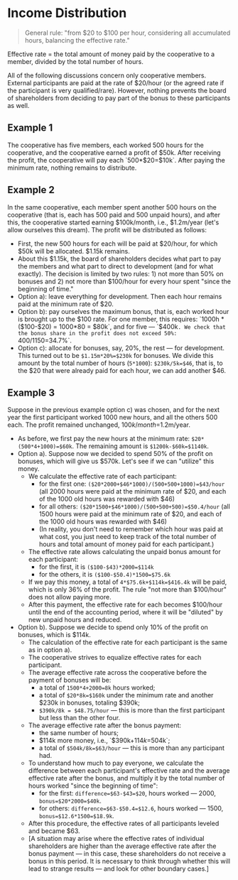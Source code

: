 # Income Distribution

> General rule: "from $20 to $100 per hour, considering all accumulated hours, balancing the effective rate."

Effective rate = the total amount of money paid by the cooperative to a member, divided by the total number of hours.

All of the following discussions concern only cooperative members. External participants are paid at the rate of $20/hour (or the agreed rate if the participant is very qualified/rare). However, nothing prevents the board of shareholders from deciding to pay part of the bonus to these participants as well.

## Example 1 

The cooperative has five members, each worked 500 hours for the cooperative, and the cooperative earned a profit of $50k. After receiving the profit, the cooperative will pay each `500*$20=$10k`. After paying the minimum rate, nothing remains to distribute.

## Example 2 

In the same cooperative, each member spent another 500 hours on the cooperative (that is, each has 500 paid and 500 unpaid hours), and after this, the cooperative started earning $100k/month, i.e., $1.2m/year (let's allow ourselves this dream). The profit will be distributed as follows:

- First, the new 500 hours for each will be paid at $20/hour, for which $50k will be allocated. $1.15k remains.
- About this $1.15k, the board of shareholders decides what part to pay the members and what part to direct to development (and for what exactly). The decision is limited by two rules: 1) not more than 50% on bonuses and 2) not more than $100/hour for every hour spent "since the beginning of time."
- Option a): leave everything for development. Then each hour remains paid at the minimum rate of $20.
- Option b): pay ourselves the maximum bonus, that is, each worked hour is brought up to the $100 rate. For one member, this requires: `1000h * ($100-$20) = 1000*80 = $80k`, and for five — `$400k`. We check that the bonus share in the profit does not exceed 50%: `$400/$1150=34.7%`.
- Option c): allocate for bonuses, say, 20%, the rest — for development. This turned out to be `$1.15m*20%=$230k` for bonuses. We divide this amount by the total number of hours (`5*1000`): `$230k/5k=$46`, that is, to the $20 that were already paid for each hour, we can add another $46.

## Example 3

Suppose in the previous example option c) was chosen, and for the next year the first participant worked 1000 new hours, and all the others 500 each. The profit remained unchanged, $100k/month=$1.2m/year.

- As before, we first pay the new hours at the minimum rate: `$20*(500*4+1000)=$60k`. The remaining amount is `$1200k-$60k=$1140k`.
- Option a). Suppose now we decided to spend 50% of the profit on bonuses, which will give us $570k. Let's see if we can "utilize" this money.
  - We calculate the effective rate of each participant:
    - for the first one: `($20*2000+$46*1000)/(500+500+1000)=$43/hour` (all 2000 hours were paid at the minimum rate of $20, and each of the 1000 old hours was rewarded with $46)
    - for all others: `($20*1500+$46*1000)/(500+500+500)=$50.4/hour`  (all 1500 hours were paid at the minimum rate of $20, and each of the 1000 old hours was rewarded with $46)
    - (In reality, you don't need to remember which hour was paid at what cost, you just need to keep track of the total number of hours and total amount of money paid for each participant.)
  - The effective rate allows calculating the unpaid bonus amount for each participant:
    - for the first, it is `($100-$43)*2000=$114k`
    - for the others, it is `($100-$50.4)*1500=$75.6k`
  - If we pay this money, a total of `4*$75.6k+$114k=$416.4k` will be paid, which is only 36% of the profit. The rule "not more than $100/hour" does not allow paying more.
  - After this payment, the effective rate for each becomes $100/hour until the end of the accounting period, where it will be "diluted" by new unpaid hours and reduced.
- Option b). Suppose we decide to spend only 10% of the profit on bonuses, which is $114k.
  - The calculation of the effective rate for each participant is the same as in option a).
  - The cooperative strives to equalize effective rates for each participant.
  - The average effective rate across the cooperative before the payment of bonuses will be:
    - a total of `1500*4+2000=8k` hours worked;
    - a total of `$20*8k=$160k` under the minimum rate and another $230k in bonuses, totaling $390k;
    - `$390k/8k = $48.75/hour` — this is more than the first participant but less than the other four.
  - The average effective rate after the bonus payment:
    - the same number of hours;
    - $114k more money, i.e., `$390k+$114k=$504k`;
    - a total of `$504k/8k=$63/hour` — this is more than any participant had.
  - To understand how much to pay everyone, we calculate the difference between each participant's effective rate and the average effective rate after the bonus, and multiply it by the total number of hours worked "since the beginning of time":
    - for the first: `difference=$63-$43=$20`, hours worked — 2000, `bonus=$20*2000=$40k`.
    - for others: `difference=$63-$50.4=$12.6`, hours worked — 1500, `bonus=$12.6*1500=$18.9k`.
  - After this procedure, the effective rates of all participants leveled and became $63.
  - [A situation may arise where the effective rates of individual shareholders are higher than the average effective rate after the bonus payment — in this case, these shareholders do not receive a bonus in this period. It is necessary to think through whether this will lead to strange results — and look for other boundary cases.]
